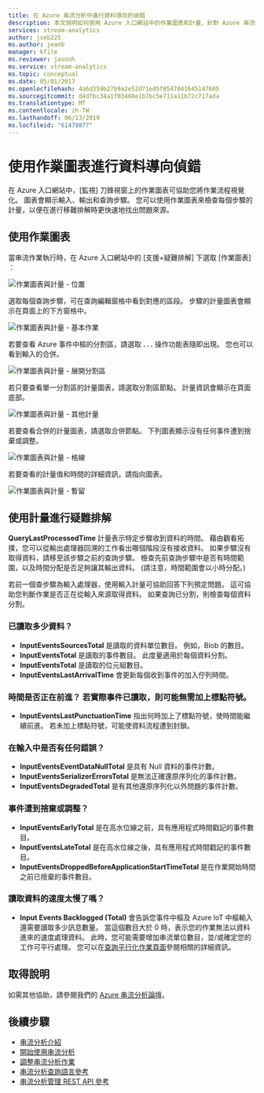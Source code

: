 ```yaml
---
title: 在 Azure 串流分析中進行資料導向的偵錯
description: 本文說明如何使用 Azure 入口網站中的作業圖表和計量，針對 Azure 串流分析作業進行疑難排解。
services: stream-analytics
author: jseb225
ms.author: jeanb
manager: kfile
ms.reviewer: jasonh
ms.service: stream-analytics
ms.topic: conceptual
ms.date: 05/01/2017
ms.openlocfilehash: 4a6d359b27b9a2e52d71ed5f8547041645147605
ms.sourcegitcommit: d4dfbc34a1f03488e1b7bc5e711a11b72c717ada
ms.translationtype: MT
ms.contentlocale: zh-TW
ms.lasthandoff: 06/13/2019
ms.locfileid: "61479877"
---
```

# <a name="data-driven-debugging-by-using-the-job-diagram"></a>使用作業圖表進行資料導向偵錯

在 Azure 入口網站中，[監視]  刀鋒視窗上的作業圖表可協助您將作業流程視覺化。 圖表會顯示輸入、輸出和查詢步驟。 您可以使用作業圖表來檢查每個步驟的計量，以便在進行移難排解時更快速地找出問題來源。

## <a name="using-the-job-diagram"></a>使用作業圖表

當串流作業執行時，在 Azure 入口網站中的 [支援+疑難排解]  下選取 [作業圖表]  ：

![作業圖表與計量 - 位置](./media/stream-analytics-job-diagram-with-metrics/stream-analytics-job-diagram-with-metrics-portal-1.png)

選取每個查詢步驟，可在查詢編輯窗格中看到對應的區段。 步驟的計量圖表會顯示在頁面上的下方窗格中。

![作業圖表與計量 - 基本作業](./media/stream-analytics-job-diagram-with-metrics/stream-analytics-job-diagram-with-metrics-portal-2.png)

若要查看 Azure 事件中樞的分割區，請選取 **. . .** 操作功能表隨即出現。 您也可以看到輸入的合併。

![作業圖表與計量 - 展開分割區](./media/stream-analytics-job-diagram-with-metrics/stream-analytics-job-diagram-with-metrics-portal-3.png)

若只要查看單一分割區的計量圖表，請選取分割區節點。 計量資訊會顯示在頁面底部。

![作業圖表與計量 - 其他計量](./media/stream-analytics-job-diagram-with-metrics/stream-analytics-job-diagram-with-metrics-portal-4.png)

若要查看合併的計量圖表，請選取合併節點。 下列圖表顯示沒有任何事件遭到捨棄或調整。

![作業圖表與計量 - 格線](./media/stream-analytics-job-diagram-with-metrics/stream-analytics-job-diagram-with-metrics-portal-5.png)

若要查看的計量值和時間的詳細資訊，請指向圖表。

![作業圖表與計量 - 暫留](./media/stream-analytics-job-diagram-with-metrics/stream-analytics-job-diagram-with-metrics-portal-6.png)

## <a name="troubleshoot-by-using-metrics"></a>使用計量進行疑難排解

**QueryLastProcessedTime** 計量表示特定步驟收到資料的時間。 藉由觀看拓撲，您可以從輸出處理器回溯的工作看出哪個階段沒有接收資料。 如果步驟沒有取得資料，請移至該步驟之前的查詢步驟。 檢查先前查詢步驟中是否有時間範圍，以及時間分配是否足夠讓其輸出資料。 (請注意，時間範圍會以小時分配。)
 
若前一個查步驟為輸入處理器，使用輸入計量可協助回答下列預定問題。 這可協助您判斷作業是否正在從輸入來源取得資料。 如果查詢已分割，則檢查每個資料分割。
 
### <a name="how-much-data-is-being-read"></a>已讀取多少資料？

*   **InputEventsSourcesTotal** 是讀取的資料單位數目。 例如，Blob 的數目。
*   **InputEventsTotal** 是讀取的事件數目。 此度量適用於每個資料分割。
*   **InputEventsTotal** 是讀取的位元組數目。
*   **InputEventsLastArrivalTime** 會更新每個收到事件的加入佇列時間。
 
### <a name="is-time-moving-forward-if-actual-events-are-read-punctuation-might-not-be-issued"></a>時間是否正在前進？ 若實際事件已讀取，則可能無需加上標點符號。

*   **InputEventsLastPunctuationTime** 指出何時加上了標點符號，使時間能繼續前進。 若未加上標點符號，可能使資料流程遭到封鎖。
 
### <a name="are-there-any-errors-in-the-input"></a>在輸入中是否有任何錯誤？

*   **InputEventsEventDataNullTotal** 是具有 Null 資料的事件計數。
*   **InputEventsSerializerErrorsTotal** 是無法正確還原序列化的事件計數。
*   **InputEventsDegradedTotal** 是有其他還原序列化以外問題的事件計數。
 
### <a name="are-events-being-dropped-or-adjusted"></a>事件遭到捨棄或調整？

*   **InputEventsEarlyTotal** 是在高水位線之前，具有應用程式時間戳記的事件數目。
*   **InputEventsLateTotal** 是在高水位線之後，具有應用程式時間戳記的事件數目。
*   **InputEventsDroppedBeforeApplicationStartTimeTotal** 是在作業開始時間之前已捨棄的事件數目。
 
### <a name="are-we-falling-behind-in-reading-data"></a>讀取資料的速度太慢了嗎？

*   **Input Events Backlogged (Total)** 會告訴您事件中樞及 Azure IoT 中樞輸入還需要讀取多少訊息數量。 當這個數目大於 0 時，表示您的作業無法以資料進來的速度處理資料。 此時，您可能需要增加串流單位數目，並/或確定您的工作可平行處理。 您可以在[查詢平行化作業頁面](https://docs.microsoft.com/azure/stream-analytics/stream-analytics-parallelization)參閱相關的詳細資訊。 


## <a name="get-help"></a>取得說明
如需其他協助，請參閱我們的 [Azure 串流分析論壇](https://social.msdn.microsoft.com/Forums/azure/home?forum=AzureStreamAnalytics)。 

## <a name="next-steps"></a>後續步驟
* [串流分析介紹](stream-analytics-introduction.md)
* [開始使用串流分析](stream-analytics-real-time-fraud-detection.md)
* [調整串流分析作業](stream-analytics-scale-jobs.md)
* [串流分析查詢語言參考](https://msdn.microsoft.com/library/azure/dn834998.aspx)
* [串流分析管理 REST API 參考](https://msdn.microsoft.com/library/azure/dn835031.aspx)
